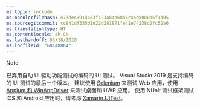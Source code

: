 ```yaml
---
ms.topic: include
ms.openlocfilehash: e73dec3914463f123a84a68a5ca5d8080a6f1d05
ms.sourcegitcommit: cc841df335d1d22d281871fe41e74238d2fc52a6
ms.translationtype: HT
ms.contentlocale: zh-CN
ms.lasthandoff: 03/18/2020
ms.locfileid: "68148804"
---
```

> [!NOTE]
> 已弃用自动 UI 驱动功能测试的编码的 UI 测试。 Visual Studio 2019 是支持编码的 UI 测试的最后一个版本。 建议使用 [Selenium](https://docs.seleniumhq.org/) 来测试 Web 应用，使用 [Appium 和 WinAppDriver](https://github.com/Microsoft/WinAppDriver) 来测试桌面和 UWP 应用。 使用 NUnit 测试框架测试 iOS 和 Android 应用时，请考虑 [Xamarin.UITest](/appcenter/test-cloud/uitest/)。